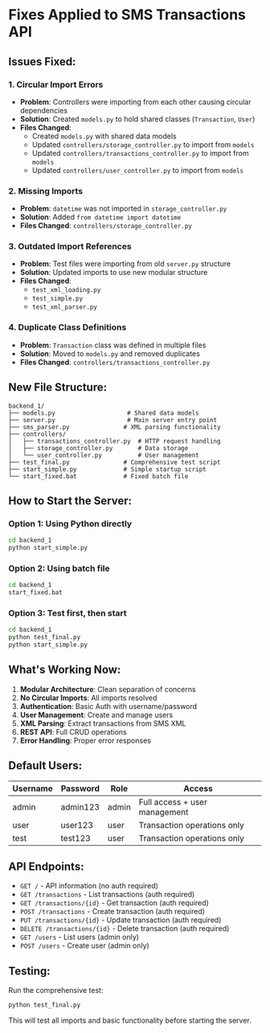 # Fixes Applied to SMS Transactions API

## **Issues Fixed:**

### 1. **Circular Import Errors**

- **Problem**: Controllers were importing from each other causing circular dependencies
- **Solution**: Created `models.py` to hold shared classes (`Transaction`, `User`)
- **Files Changed**:
  - Created `models.py` with shared data models
  - Updated `controllers/storage_controller.py` to import from `models`
  - Updated `controllers/transactions_controller.py` to import from `models`
  - Updated `controllers/user_controller.py` to import from `models`

### 2. **Missing Imports**

- **Problem**: `datetime` was not imported in `storage_controller.py`
- **Solution**: Added `from datetime import datetime`
- **Files Changed**: `controllers/storage_controller.py`

### 3. **Outdated Import References**

- **Problem**: Test files were importing from old `server.py` structure
- **Solution**: Updated imports to use new modular structure
- **Files Changed**:
  - `test_xml_loading.py`
  - `test_simple.py`
  - `test_xml_parser.py`

### 4. **Duplicate Class Definitions**

- **Problem**: `Transaction` class was defined in multiple files
- **Solution**: Moved to `models.py` and removed duplicates
- **Files Changed**: `controllers/transactions_controller.py`

## **New File Structure:**

```
backend_1/
├── models.py                    # Shared data models
├── server.py                    # Main server entry point
├── sms_parser.py               # XML parsing functionality
├── controllers/
│   ├── transactions_controller.py  # HTTP request handling
│   ├── storage_controller.py       # Data storage
│   └── user_controller.py          # User management
├── test_final.py               # Comprehensive test script
├── start_simple.py             # Simple startup script
└── start_fixed.bat             # Fixed batch file
```

## **How to Start the Server:**

### Option 1: Using Python directly

```bash
cd backend_1
python start_simple.py
```

### Option 2: Using batch file

```bash
cd backend_1
start_fixed.bat
```

### Option 3: Test first, then start

```bash
cd backend_1
python test_final.py
python start_simple.py
```

## **What's Working Now:**

1. **Modular Architecture**: Clean separation of concerns
2. **No Circular Imports**: All imports resolved
3. **Authentication**: Basic Auth with username/password
4. **User Management**: Create and manage users
5. **XML Parsing**: Extract transactions from SMS XML
6. **REST API**: Full CRUD operations
7. **Error Handling**: Proper error responses

## **Default Users:**

| Username | Password | Role  | Access                        |
| -------- | -------- | ----- | ----------------------------- |
| admin    | admin123 | admin | Full access + user management |
| user     | user123  | user  | Transaction operations only   |
| test     | test123  | user  | Transaction operations only   |

## **API Endpoints:**

- `GET /` - API information (no auth required)
- `GET /transactions` - List transactions (auth required)
- `GET /transactions/{id}` - Get transaction (auth required)
- `POST /transactions` - Create transaction (auth required)
- `PUT /transactions/{id}` - Update transaction (auth required)
- `DELETE /transactions/{id}` - Delete transaction (auth required)
- `GET /users` - List users (admin only)
- `POST /users` - Create user (admin only)

## **Testing:**

Run the comprehensive test:

```bash
python test_final.py
```

This will test all imports and basic functionality before starting the server.
